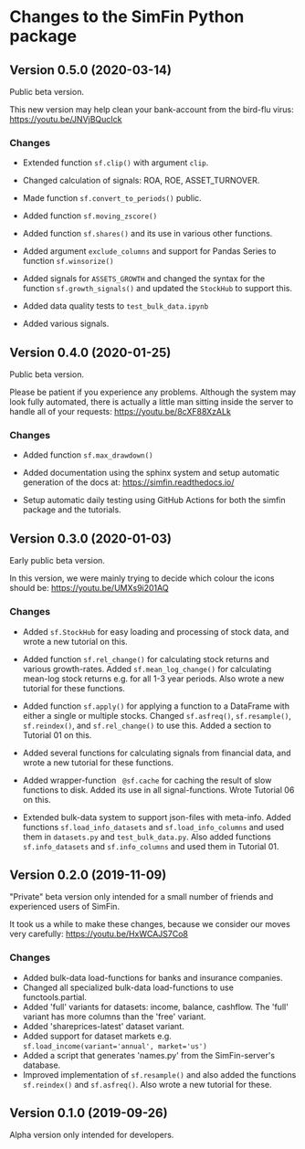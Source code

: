 # Changes to the SimFin Python package

## Version 0.5.0 (2020-03-14)

Public beta version.

This new version may help clean your bank-account from the bird-flu virus:
https://youtu.be/JNVjBQucIck

### Changes

-   Extended function `sf.clip()` with argument `clip`. 

-   Changed calculation of signals: ROA, ROE, ASSET_TURNOVER.

-   Made function `sf.convert_to_periods()` public.

-   Added function `sf.moving_zscore()`

-   Added function `sf.shares()` and its use in various other functions.

-   Added argument `exclude_columns` and support for Pandas Series to function
    `sf.winsorize()`

-   Added signals for `ASSETS_GROWTH` and changed the syntax for the function
    `sf.growth_signals()` and updated the `StockHub` to support this.

-   Added data quality tests to `test_bulk_data.ipynb`

-   Added various signals.


## Version 0.4.0 (2020-01-25)

Public beta version.

Please be patient if you experience any problems. Although the system may look
fully automated, there is actually a little man sitting inside the server to
handle all of your requests: https://youtu.be/8cXF88XzALk

### Changes

-   Added function `sf.max_drawdown()`

-   Added documentation using the sphinx system and setup automatic generation
    of the docs at: https://simfin.readthedocs.io/
    
-   Setup automatic daily testing using GitHub Actions for both the simfin
    package and the tutorials.


## Version 0.3.0 (2020-01-03)

Early public beta version.

In this version, we were mainly trying to decide which colour the icons
should be: https://youtu.be/UMXs9i201AQ

### Changes

-   Added `sf.StockHub` for easy loading and processing of stock data,
    and wrote a new tutorial on this.

-   Added function `sf.rel_change()` for calculating stock returns and
    various growth-rates. Added `sf.mean_log_change()` for calculating
    mean-log stock returns e.g. for all 1-3 year periods. Also wrote a
    new tutorial for these functions.

-   Added function `sf.apply()` for applying a function to a DataFrame
    with either a single or multiple stocks. Changed `sf.asfreq()`,
    `sf.resample()`, `sf.reindex()`, and `sf.rel_change()` to use this.
    Added a section to Tutorial 01 on this.

-   Added several functions for calculating signals from financial data,
    and wrote a new tutorial for these functions.
    
-   Added wrapper-function ` @sf.cache` for caching the result of slow
    functions to disk. Added its use in all signal-functions. Wrote
    Tutorial 06 on this.
    
-   Extended bulk-data system to support json-files with meta-info.
    Added functions `sf.load_info_datasets` and `sf.load_info_columns`
    and used them in `datasets.py` and `test_bulk_data.py`. Also added
    functions `sf.info_datasets` and `sf.info_columns` and used them
    in Tutorial 01.


## Version 0.2.0 (2019-11-09)

"Private" beta version only intended for a small number of friends and
experienced users of SimFin.

It took us a while to make these changes, because we consider our moves
very carefully: https://youtu.be/HxWCAJS7Co8

### Changes

-   Added bulk-data load-functions for banks and insurance companies.
-   Changed all specialized bulk-data load-functions to use functools.partial.
-   Added 'full' variants for datasets: income, balance, cashflow.
    The 'full' variant has more columns than the 'free' variant.
-   Added 'shareprices-latest' dataset variant.
-   Added support for dataset markets e.g. `sf.load_income(variant='annual', market='us')`
-   Added a script that generates 'names.py' from the SimFin-server's database.
-   Improved implementation of `sf.resample()` and also added the functions
    `sf.reindex()` and `sf.asfreq()`. Also wrote a new tutorial for these.


## Version 0.1.0 (2019-09-26)

Alpha version only intended for developers.
